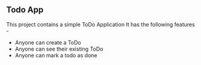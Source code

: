 ## Todo App
This project contains a simple ToDo Application
It has the following features -
- Anyone can create a ToDo
- Anyone can see their existing ToDo
- Anyone can mark a todo as done
